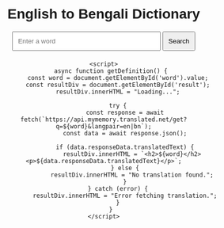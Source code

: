 <html lang="en">
<head>
    <meta charset="UTF-8">
    <meta name="viewport" content="width=device-width, initial-scale=1.0">
    <title>English to Bengali Dictionary</title>
    <style>
        body {
            font-family: Arial, sans-serif;
            text-align: center;
            margin: 50px;
        }
        input {
            padding: 10px;
            width: 300px;
        }
        button {
            padding: 10px;
            cursor: pointer;
        }
        #result {
            margin-top: 20px;
        }
    </style>
</head>
<body>
    <h1>English to Bengali Dictionary</h1>
    <input type="text" id="word" placeholder="Enter a word">
    <button onclick="getDefinition()">Search</button>
    <div id="result"></div>

    <script>
        async function getDefinition() {
            const word = document.getElementById('word').value;
            const resultDiv = document.getElementById('result');
            resultDiv.innerHTML = "Loading...";

            try {
                const response = await fetch(`https://api.mymemory.translated.net/get?q=${word}&langpair=en|bn`);
                const data = await response.json();

                if (data.responseData.translatedText) {
                    resultDiv.innerHTML = `<h2>${word}</h2><p>${data.responseData.translatedText}</p>`;
                } else {
                    resultDiv.innerHTML = "No translation found.";
                }
            } catch (error) {
                resultDiv.innerHTML = "Error fetching translation.";
            }
        }
    </script>
</body>
</html>
